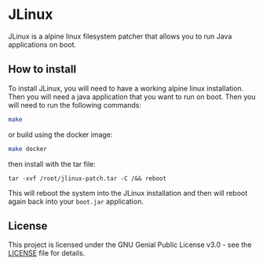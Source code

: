 # JLinux

JLinux is a alpine linux filesystem patcher that allows you to run Java applications on boot.

## How to install

To install JLinux, you will need to have a working alpine linux installation. Then you will need a java application that you want to run on boot. Then you will need to run the following commands:

```bash
make
```

or build using the docker image:

```bash
make docker
```

then install with the tar file:

```
tar -xvf /root/jlinux-patch.tar -C /&& reboot
```

This will reboot the system into the JLinux installation and then will reboot again back into your `boot.jar` application.

## License

This project is licensed under the GNU Genial Public License v3.0 - see the [LICENSE](LICENSE) file for details.
